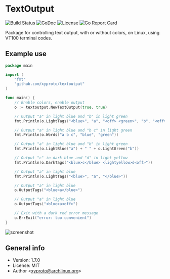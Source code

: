 # TextOutput

[![Build Status](https://travis-ci.org/xyproto/textoutput.svg?branch=master)](https://travis-ci.org/xyproto/textoutput) [![GoDoc](https://godoc.org/github.com/xyproto/textoutput?status.svg)](https://godoc.org/github.com/xyproto/textoutput) [![License](https://img.shields.io/badge/license-MIT-green.svg?style=flat)](https://raw.githubusercontent.com/xyproto/textoutput/master/LICENSE) [![Go Report Card](https://goreportcard.com/badge/github.com/xyproto/textoutput)](https://goreportcard.com/report/github.com/xyproto/textoutput)

Package for controlling text output, with or without colors, on Linux, using VT100 terminal codes.

## Example use

```go
package main

import (
	"fmt"
	"github.com/xyproto/textoutput"
)

func main() {
	// Enable colors, enable output
	o := textoutput.NewTextOutput(true, true)

	// Output "a" in light blue and "b" in light green
	fmt.Println(o.LightTags("<blue>", "a", "<off> <green>", "b", "<off>"))

	// Output "a" in light blue and "b c" in light green
	fmt.Println(o.Words("a b c", "blue", "green"))

	// Output "a" in light blue and "b" in light green
	fmt.Println(o.LightBlue("a") + " " + o.LightGreen("b"))

	// Output "c" in dark blue and "d" in light yellow
	fmt.Println(o.DarkTags("<blue>c</blue> <lightyellow>d<off>"))

	// Output "a" in light blue
	fmt.Println(o.LightTags("<blue>", "a", "</blue>"))

	// Output "a" in light blue
	o.OutputTags("<blue>a</blue>")

	// Output "a" in light blue
	o.OutputTags("<blue>a<off>")

	// Exit with a dark red error message
	o.ErrExit("error: too convenient")
}
```

![screenshot](img/screenshot.png)

## General info

* Version: 1.7.0
* License: MIT
* Author &lt;xyproto@archlinux.org&gt;
